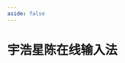 ```yaml
---
aside: false
---
```

<script setup>
import IME from '@/ime/FetchInput.vue'
</script>
# 宇浩星陈在线输入法

<IME mabiaoUrl="/mb-star.txt" />
